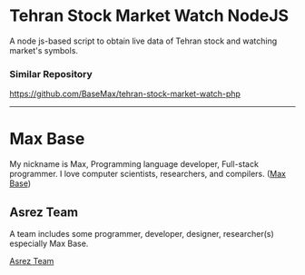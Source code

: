 # Tehran Stock Market Watch NodeJS

A node js-based script to obtain live data of Tehran stock and watching market's symbols.

### Similar Repository

https://github.com/BaseMax/tehran-stock-market-watch-php

---------

# Max Base

My nickname is Max, Programming language developer, Full-stack programmer. I love computer scientists, researchers, and compilers. ([Max Base](https://maxbase.org/))

## Asrez Team

A team includes some programmer, developer, designer, researcher(s) especially Max Base.

[Asrez Team](https://www.asrez.com/)
